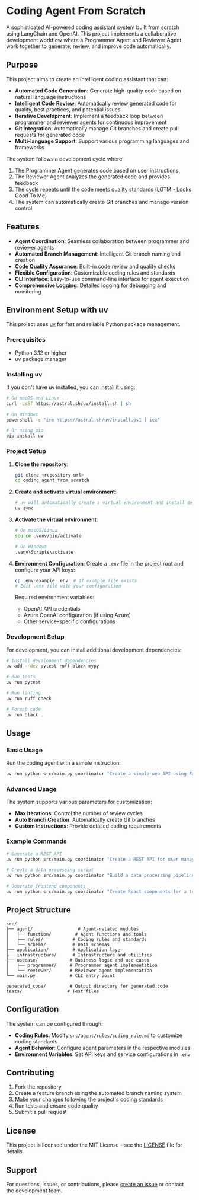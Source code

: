 # Coding Agent From Scratch

A sophisticated AI-powered coding assistant system built from scratch using LangChain and OpenAI. This project implements a collaborative development workflow where a Programmer Agent and Reviewer Agent work together to generate, review, and improve code automatically.

## Purpose

This project aims to create an intelligent coding assistant that can:

- **Automated Code Generation**: Generate high-quality code based on natural language instructions
- **Intelligent Code Review**: Automatically review generated code for quality, best practices, and potential issues
- **Iterative Development**: Implement a feedback loop between programmer and reviewer agents for continuous improvement
- **Git Integration**: Automatically manage Git branches and create pull requests for generated code
- **Multi-language Support**: Support various programming languages and frameworks

The system follows a development cycle where:
1. The Programmer Agent generates code based on user instructions
2. The Reviewer Agent analyzes the generated code and provides feedback
3. The cycle repeats until the code meets quality standards (LGTM - Looks Good To Me)
4. The system can automatically create Git branches and manage version control

## Features

- **Agent Coordination**: Seamless collaboration between programmer and reviewer agents
- **Automated Branch Management**: Intelligent Git branch naming and creation
- **Code Quality Assurance**: Built-in code review and quality checks
- **Flexible Configuration**: Customizable coding rules and standards
- **CLI Interface**: Easy-to-use command-line interface for agent execution
- **Comprehensive Logging**: Detailed logging for debugging and monitoring

## Environment Setup with uv

This project uses [uv](https://github.com/astral-sh/uv) for fast and reliable Python package management.

### Prerequisites

- Python 3.12 or higher
- uv package manager

### Installing uv

If you don't have uv installed, you can install it using:

```bash
# On macOS and Linux
curl -LsSf https://astral.sh/uv/install.sh | sh

# On Windows
powershell -c "irm https://astral.sh/uv/install.ps1 | iex"

# Or using pip
pip install uv
```

### Project Setup

1. **Clone the repository**:
   ```bash
   git clone <repository-url>
   cd coding_agent_from_scratch
   ```

2. **Create and activate virtual environment**:
   ```bash
   # uv will automatically create a virtual environment and install dependencies
   uv sync
   ```

3. **Activate the virtual environment**:
   ```bash
   # On macOS/Linux
   source .venv/bin/activate
   
   # On Windows
   .venv\Scripts\activate
   ```

4. **Environment Configuration**:
   Create a `.env` file in the project root and configure your API keys:
   ```bash
   cp .env.example .env  # If example file exists
   # Edit .env file with your configuration
   ```

   Required environment variables:
   - OpenAI API credentials
   - Azure OpenAI configuration (if using Azure)
   - Other service-specific configurations

### Development Setup

For development, you can install additional development dependencies:

```bash
# Install development dependencies
uv add --dev pytest ruff black mypy

# Run tests
uv run pytest

# Run linting
uv run ruff check

# Format code
uv run black .
```

## Usage

### Basic Usage

Run the coding agent with a simple instruction:

```bash
uv run python src/main.py coordinator "Create a simple web API using FastAPI"
```

### Advanced Usage

The system supports various parameters for customization:

- **Max Iterations**: Control the number of review cycles
- **Auto Branch Creation**: Automatically create Git branches
- **Custom Instructions**: Provide detailed coding requirements

### Example Commands

```bash
# Generate a REST API
uv run python src/main.py coordinator "Create a REST API for user management with CRUD operations"

# Create a data processing script
uv run python src/main.py coordinator "Build a data processing pipeline for CSV files"

# Generate frontend components
uv run python src/main.py coordinator "Create React components for a todo application"
```

## Project Structure

```
src/
├── agent/                 # Agent-related modules
│   ├── function/         # Agent functions and tools
│   ├── rules/           # Coding rules and standards
│   └── schema/          # Data schemas
├── application/         # Application layer
├── infrastructure/      # Infrastructure and utilities
├── usecase/            # Business logic and use cases
│   ├── programmer/     # Programmer agent implementation
│   └── reviewer/       # Reviewer agent implementation
└── main.py             # CLI entry point

generated_code/         # Output directory for generated code
tests/                 # Test files
```

## Configuration

The system can be configured through:

- **Coding Rules**: Modify `src/agent/rules/coding_rule.md` to customize coding standards
- **Agent Behavior**: Configure agent parameters in the respective modules
- **Environment Variables**: Set API keys and service configurations in `.env`

## Contributing

1. Fork the repository
2. Create a feature branch using the automated branch naming system
3. Make your changes following the project's coding standards
4. Run tests and ensure code quality
5. Submit a pull request

## License

This project is licensed under the MIT License - see the [LICENSE](LICENSE) file for details.

## Support

For questions, issues, or contributions, please [create an issue](link-to-issues) or contact the development team.
